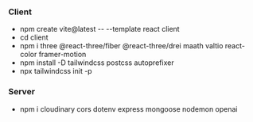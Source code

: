 ### Client

- npm create vite@latest -- --template react client
- cd client
- npm i three @react-three/fiber @react-three/drei maath valtio react-color framer-motion
- npm install -D tailwindcss postcss autoprefixer
- npx tailwindcss init -p

### Server

- npm i cloudinary cors dotenv express mongoose nodemon openai
